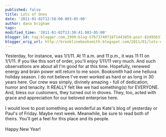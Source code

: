 ```yaml
---
published: false
title: Lots of Ones
date: '2011-01-02T12:58:00.003-05:00'
author: dana brigham
tags: 
modified_time: '2011-01-02T13:30:41.083-05:00'
blogger_id: tag:blogger.com,1999:blog-5767374071871443859.post-8249563774197390914
blogger_orig_url: http://brooklinebooksmith.blogspot.com/2011/01/lots-of-ones.html
---
```


Yesterday, for instance, was 1/1/11.  At 11 a.m. and 11 p.m., it was 11:11 on 1/1/11.  If you like this sort of order, you'll enjoy 1/11/11 very much.  And such observations are about all I'm good for at this time.  Hopefully, renewed energy and brain power will return to me soon. Booksmith had one helluva holiday season.  I do not believe I've ever worked as hard or as long in 30 years here.  Our crew was simply, divinely amazing - full of dedication, humor and tenacity.  It REALLY felt like we had something(s) for EVERYONE.  And, bless our customers, they turned out in droves.  They, too, acted with grace and appreciation for our beloved enterprise here.  <br /><br />I would love to post something as wonderful as Kate's blog of yesterday or Paul's of Friday. Maybe next week. Meanwhile, be sure to read both of theirs.   You'll get a feel for this place and its people.  <br /><br />Happy New Year!